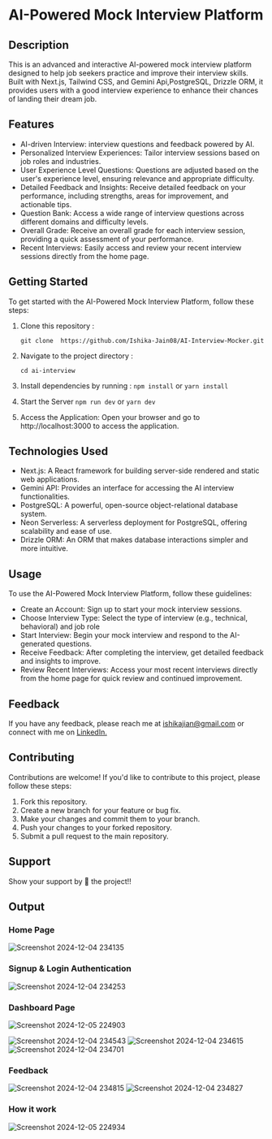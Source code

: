 # AI-Powered Mock Interview Platform

## Description
This is an advanced and interactive AI-powered mock interview platform designed to help job seekers practice and improve their interview skills. Built with Next.js, Tailwind CSS, and Gemini Api,PostgreSQL, Drizzle ORM, it provides users with a good interview experience to enhance their chances of landing their dream job.

## Features
 - AI-driven Interview: interview questions and feedback powered by AI.
 - Personalized Interview Experiences: Tailor interview sessions based on job roles and 
    industries.
- User Experience Level Questions: Questions are adjusted based on the user's experience level, ensuring relevance and appropriate difficulty.
- Detailed Feedback and Insights: Receive detailed feedback on your performance, including strengths, areas for improvement, and actionable tips.
- Question Bank: Access a wide range of interview questions across different domains and difficulty levels.
- Overall Grade: Receive an overall grade for each interview session, providing a quick assessment of your performance.
- Recent Interviews: Easily access and review your recent interview sessions directly from the home page.

## Getting Started

To get started with the AI-Powered Mock Interview Platform, follow these steps:
1. Clone this repository : <br>

    ``` git clone  https://github.com/Ishika-Jain08/AI-Interview-Mocker.git ```

2.  Navigate to the project directory : <br>

      ``` cd ai-interview ```

3.  Install dependencies by running : ``` npm install ``` or ``` yarn install ```
4.   Start the Server ``` npm run dev ``` or ``` yarn dev ```
5.  Access the Application: Open your browser and go to http://localhost:3000 to access the application.


##  Technologies Used

- Next.js: A React framework for building server-side rendered and static web applications.
- Gemini API: Provides an interface for accessing the AI interview functionalities.
- PostgreSQL: A powerful, open-source object-relational database system.
- Neon Serverless: A serverless deployment for PostgreSQL, offering scalability and ease of use.
- Drizzle ORM: An ORM that makes database interactions simpler and more intuitive.

## Usage

To use the AI-Powered Mock Interview Platform, follow these guidelines:

- Create an Account: Sign up to start your mock interview sessions.
- Choose Interview Type: Select the type of interview (e.g., technical, behavioral) and job role
- Start Interview: Begin your mock interview and respond to the AI-generated questions.
- Receive Feedback: After completing the interview, get detailed feedback and insights to improve.
- Review Recent Interviews: Access your most recent interviews directly from the home page for quick review and continued improvement.

## Feedback

If you have any feedback, please reach me at  ishikajian@gmail.com  or connect with me on <a href="https://www.linkedin.com/in/ishika-jain-7ba537223/">LinkedIn.</a>

##  Contributing

Contributions are welcome! If you'd like to contribute to this project, please follow these steps:
1. Fork this repository.
2. Create a new branch for your feature or bug fix.
3. Make your changes and commit them to your branch.
4. Push your changes to your forked repository.
5. Submit a pull request to the main repository.


##  Support
Show your support by 🌟 the project!!

## Output
### Home Page

![Screenshot 2024-12-04 234135](https://github.com/user-attachments/assets/37bfbe53-593a-45f0-b895-1374515dd8fd)

### Signup & Login Authentication
![Screenshot 2024-12-04 234253](https://github.com/user-attachments/assets/8dee9ae2-4c56-4cc5-a30a-db19026d613a)

### Dashboard Page
![Screenshot 2024-12-05 224903](https://github.com/user-attachments/assets/880c169b-3bdd-4ee5-a45a-8924f7c65e09)

![Screenshot 2024-12-04 234543](https://github.com/user-attachments/assets/6fb5da74-c637-4a82-a500-52f9d4318ee9)
![Screenshot 2024-12-04 234615](https://github.com/user-attachments/assets/8c30d6de-cdd6-4867-a908-906c444fa16a)
![Screenshot 2024-12-04 234701](https://github.com/user-attachments/assets/43535579-c313-4f0f-a4c3-c303ee30be5d)

### Feedback
![Screenshot 2024-12-04 234815](https://github.com/user-attachments/assets/34b84b2e-e43e-49ae-80d8-a919610a966d)
![Screenshot 2024-12-04 234827](https://github.com/user-attachments/assets/3cdc557f-ac5f-4dc3-9a0e-0ec508ff7589)

### How it work
![Screenshot 2024-12-05 224934](https://github.com/user-attachments/assets/dd2ab3b1-5bd7-40bc-bc1c-c124d85179e9)
